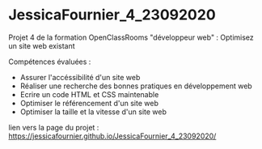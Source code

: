 # JessicaFournier_4_23092020

Projet 4 de la formation OpenClassRooms "développeur web" : Optimisez un site web existant

Compétences évaluées : 
  - Assurer l'accéssibilité d'un site web
  - Réaliser une recherche des bonnes pratiques en développement web
  - Ecrire un code HTML et CSS maintenable
  - Optimiser le référencement d'un site web
  - Optimiser la taille et la vitesse d'un site web
  
lien vers la page du projet : https://jessicafournier.github.io/JessicaFournier_4_23092020/

